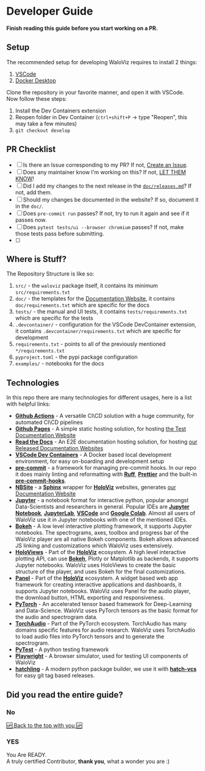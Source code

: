 # Developer Guide

**Finish reading this guide before you start working on a PR.**

## Setup

The recommended setup for developing WaloViz requires to install 2 things:

1. [VSCode](https://code.visualstudio.com/)
2. [Docker Desktop](https://www.docker.com/products/docker-desktop/)

Clone the repository in your favorite manner, and open it with VSCode.  
Now follow these steps:

1. Install the Dev Containers extension
2. Reopen folder in Dev Container (`ctrl+shift+P` -> type "Reopen", this may take a few minutes)
3. `git checkout develop`

## PR Checklist

- [ ] Is there an Issue corresponding to my PR? If not, [Create an Issue](https://github.com/AlonKellner/waloviz/issues/new).
- [ ] Does any maintainer know I'm working on this? If not, [LET THEM KNOW](https://github.com/AlonKellner/waloviz/issues)!
- [ ] Did I add my changes to the next release in the [`doc/releases.md`](doc/releases.md)? If not, add them.
- [ ] Should my changes be documented in the website? If so, document it in the `doc/`.
- [ ] Does `pre-commit run` passes? If not, try to run it again and see if it passes now.
- [ ] Does `pytest tests/ui --browser chromium` passes? If not, make those tests pass before submitting.
- [ ]

## Where is Stuff?

The Repository Structure is like so:

1. `src/` - the `waloviz` package itself, it contains its minimum `src/requirements.txt`
2. `doc/` - the templates for the [Documentation Website](https://waloviz.com), it contains `doc/requirements.txt` which are specific for the docs
3. `tests/` - the manual and UI tests, it contains `tests/requirements.txt` which are specific for the tests
4. `.devcontainer/` - configuration for the VSCode DevContainer extension, it contains `.devcontainer/requirements.txt` which are specific for development
5. `requirements.txt` - points to all of the previously mentioned `*/requirements.txt`
6. `pyproject.toml` - the pypi package configuration
7. `examples/` - notebooks for the docs

## Technologies

In this repo there are many technologies for different usages, here is a list with helpful links:

- [**Github Actions**](https://docs.github.com/en/actions) - A versatile CI\CD solution with a huge community, for automated CI\CD pipelines
- [**Github Pages**](https://pages.github.com/) - A simple static hosting solution, for hosting [the Test Documentation Website](https://alonkellner.com/waloviz/)
- [**Read the Docs**](https://docs.readthedocs.io/en/stable/) - An E2E documentation hosting solution, for hosting [our Released Documentation Websites](https://waloviz.com/)
- [**VSCode Dev Containers**](https://code.visualstudio.com/docs/devcontainers/containers) - A Docker based local development environment, for easy on-boarding and development setup
- [**pre-commit**](https://pre-commit.com/) - a framework for managing pre-commit hooks. In our repo it does mainly linting and reformatting with [**Ruff**](https://docs.astral.sh/ruff/), [**Prettier**](https://prettier.io/docs/en/) and the built-in [**pre-commit-hooks**](https://github.com/pre-commit/pre-commit-hooks).
- [**NBSite**](https://nbsite.holoviz.org/) - a [**Sphinx**](https://www.sphinx-doc.org/en/master/) wrapper for [**HoloViz**](https://holoviz.org/) websites, generates [our Documentation Website](https://waloviz.com/)
- [**Jupyter**](https://jupyter.org/) - a notebook format for interactive python, popular amongst Data-Scientists and researchers in general. Popular IDEs are [**Jupyter Notebook**](https://jupyter.org/), [**JupyterLab**](https://jupyterlab.readthedocs.io/en/latest/), [**VSCode**](https://code.visualstudio.com/) and [**Google Colab**](https://colab.research.google.com/). Almost all users of WaloViz use it in Jupyter notebooks with one of the mentioned IDEs.
- [**Bokeh**](https://bokeh.org/) - A low level interactive plotting framework, it supports Jupyter notebooks. The spectrograms, axes, toolbox and progress bar of the WaloViz player are all native Bokeh components. Bokeh allows advanced JS linking and customizations which WaloViz uses extensively.
- [**HoloViews**](https://holoviews.org/) - Part of the [**HoloViz**](https://holoviz.org/) ecosystem. A high level interactive plotting API, can use [**Bokeh**](https://bokeh.org/), Plotly or Matplotlib as backends, it supports Jupyter notebooks. WaloViz uses HoloViews to create the basic structure of the player, and uses Bokeh for the final customizations.
- [**Panel**](https://github.com/holoviz/panel) - Part of the [**HoloViz**](https://holoviz.org/) ecosystem. A widget based web app framework for creating interactive applications and dashboards, it supports Jupyter notebooks. WaloViz uses Panel for the audio player, the download button, HTML exporting and responsiveness.
- [**PyTorch**](https://pytorch.org/) - An accelerated tensor based framework for Deep-Learning and Data-Science. WaloViz uses PyTorch tensors as the basic format for the audio and spectrogram data.
- [**TorchAudio**](https://pytorch.org/audio/stable/index.html) - Part of the PyTorch ecosystem. TorchAudio has many domains specific features for audio research. WaloViz uses TorchAudio to load audio files into PyTorch tensors and to generate the spectrogram.
- [**PyTest**](https://docs.pytest.org/en/8.2.x/) - A python testing framework
- [**Playwright**](https://playwright.dev/) - A browser simulator, used for testing UI components of WaloViz
- [**hatchling**](https://hatch.pypa.io/latest/) - A modern python package builder, we use it with [**hatch-vcs**](https://github.com/ofek/hatch-vcs) for easy git tag based releases.

## Did you read the entire guide?

### No

[:up: Back to the top with you :up:](#developer-guide)

### YES

You Are READY.  
A truly certified Contributor, **thank you**, what a wonder you are :)
